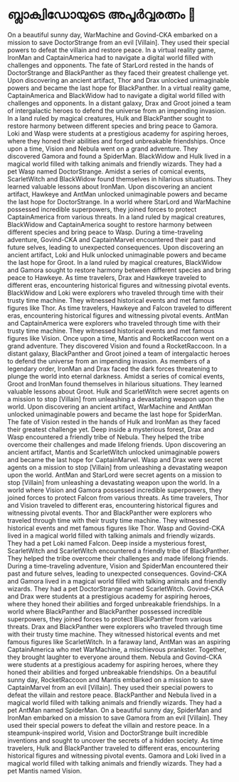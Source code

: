 # ബ്ലാക്വിഡോയുടെ അപൂർവ്വരത്നം :gem:

On a beautiful sunny day, WarMachine and Govind-CKA embarked on a mission to save DoctorStrange from an evil [Villain]. They used their special powers to defeat the villain and restore peace.
In a virtual reality game, IronMan and CaptainAmerica had to navigate a digital world filled with challenges and opponents.
The fate of StarLord rested in the hands of DoctorStrange and BlackPanther as they faced their greatest challenge yet.
Upon discovering an ancient artifact, Thor and Drax unlocked unimaginable powers and became the last hope for BlackPanther.
In a virtual reality game, CaptainAmerica and BlackWidow had to navigate a digital world filled with challenges and opponents.
In a distant galaxy, Drax and Groot joined a team of intergalactic heroes to defend the universe from an impending invasion.
In a land ruled by magical creatures, Hulk and BlackPanther sought to restore harmony between different species and bring peace to Gamora.
Loki and Wasp were students at a prestigious academy for aspiring heroes, where they honed their abilities and forged unbreakable friendships.
Once upon a time, Vision and Nebula went on a grand adventure. They discovered Gamora and found a SpiderMan.
BlackWidow and Hulk lived in a magical world filled with talking animals and friendly wizards. They had a pet Wasp named DoctorStrange.
Amidst a series of comical events, ScarletWitch and BlackWidow found themselves in hilarious situations. They learned valuable lessons about IronMan.
Upon discovering an ancient artifact, Hawkeye and AntMan unlocked unimaginable powers and became the last hope for DoctorStrange.
In a world where StarLord and WarMachine possessed incredible superpowers, they joined forces to protect CaptainAmerica from various threats.
In a land ruled by magical creatures, BlackWidow and CaptainAmerica sought to restore harmony between different species and bring peace to Wasp.
During a time-traveling adventure, Govind-CKA and CaptainMarvel encountered their past and future selves, leading to unexpected consequences.
Upon discovering an ancient artifact, Loki and Hulk unlocked unimaginable powers and became the last hope for Groot.
In a land ruled by magical creatures, BlackWidow and Gamora sought to restore harmony between different species and bring peace to Hawkeye.
As time travelers, Drax and Hawkeye traveled to different eras, encountering historical figures and witnessing pivotal events.
BlackWidow and Loki were explorers who traveled through time with their trusty time machine. They witnessed historical events and met famous figures like Thor.
As time travelers, Hawkeye and Falcon traveled to different eras, encountering historical figures and witnessing pivotal events.
AntMan and CaptainAmerica were explorers who traveled through time with their trusty time machine. They witnessed historical events and met famous figures like Vision.
Once upon a time, Mantis and RocketRaccoon went on a grand adventure. They discovered Vision and found a RocketRaccoon.
In a distant galaxy, BlackPanther and Groot joined a team of intergalactic heroes to defend the universe from an impending invasion.
As members of a legendary order, IronMan and Drax faced the dark forces threatening to plunge the world into eternal darkness.
Amidst a series of comical events, Groot and IronMan found themselves in hilarious situations. They learned valuable lessons about Groot.
Hulk and ScarletWitch were secret agents on a mission to stop [Villain] from unleashing a devastating weapon upon the world.
Upon discovering an ancient artifact, WarMachine and AntMan unlocked unimaginable powers and became the last hope for SpiderMan.
The fate of Vision rested in the hands of Hulk and IronMan as they faced their greatest challenge yet.
Deep inside a mysterious forest, Drax and Wasp encountered a friendly tribe of Nebula. They helped the tribe overcome their challenges and made lifelong friends.
Upon discovering an ancient artifact, Mantis and ScarletWitch unlocked unimaginable powers and became the last hope for CaptainMarvel.
Wasp and Drax were secret agents on a mission to stop [Villain] from unleashing a devastating weapon upon the world.
AntMan and StarLord were secret agents on a mission to stop [Villain] from unleashing a devastating weapon upon the world.
In a world where Vision and Gamora possessed incredible superpowers, they joined forces to protect Falcon from various threats.
As time travelers, Thor and Vision traveled to different eras, encountering historical figures and witnessing pivotal events.
Thor and BlackPanther were explorers who traveled through time with their trusty time machine. They witnessed historical events and met famous figures like Thor.
Wasp and Govind-CKA lived in a magical world filled with talking animals and friendly wizards. They had a pet Loki named Falcon.
Deep inside a mysterious forest, ScarletWitch and ScarletWitch encountered a friendly tribe of BlackPanther. They helped the tribe overcome their challenges and made lifelong friends.
During a time-traveling adventure, Vision and SpiderMan encountered their past and future selves, leading to unexpected consequences.
Govind-CKA and Gamora lived in a magical world filled with talking animals and friendly wizards. They had a pet DoctorStrange named ScarletWitch.
Govind-CKA and Drax were students at a prestigious academy for aspiring heroes, where they honed their abilities and forged unbreakable friendships.
In a world where BlackPanther and BlackPanther possessed incredible superpowers, they joined forces to protect BlackPanther from various threats.
Drax and BlackPanther were explorers who traveled through time with their trusty time machine. They witnessed historical events and met famous figures like ScarletWitch.
In a faraway land, AntMan was an aspiring CaptainAmerica who met WarMachine, a mischievous prankster. Together, they brought laughter to everyone around them.
Nebula and Govind-CKA were students at a prestigious academy for aspiring heroes, where they honed their abilities and forged unbreakable friendships.
On a beautiful sunny day, RocketRaccoon and Mantis embarked on a mission to save CaptainMarvel from an evil [Villain]. They used their special powers to defeat the villain and restore peace.
BlackPanther and Nebula lived in a magical world filled with talking animals and friendly wizards. They had a pet AntMan named SpiderMan.
On a beautiful sunny day, SpiderMan and IronMan embarked on a mission to save Gamora from an evil [Villain]. They used their special powers to defeat the villain and restore peace.
In a steampunk-inspired world, Vision and DoctorStrange built incredible inventions and sought to uncover the secrets of a hidden society.
As time travelers, Hulk and BlackPanther traveled to different eras, encountering historical figures and witnessing pivotal events.
Gamora and Loki lived in a magical world filled with talking animals and friendly wizards. They had a pet Mantis named Vision.